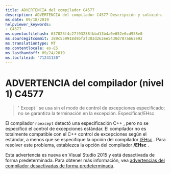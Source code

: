 ```yaml
---
title: ADVERTENCIA del compilador C4577
description: ADVERTENCIA del compilador C4577 Descripción y solución.
ms.date: 09/18/2019
helpviewer_keywords:
- C4577
ms.openlocfilehash: 637023f4c27f93238fbbd13b4a0e652e6cd958e0
ms.sourcegitcommit: 389c559918d9bfaf303d262ee5430d787a662e92
ms.translationtype: MT
ms.contentlocale: es-ES
ms.lasthandoff: 09/24/2019
ms.locfileid: "71241130"
---
```

# <a name="compiler-warning-level-1-c4577"></a>ADVERTENCIA del compilador (nivel 1) C4577

> ' Except ' se usa sin el modo de control de excepciones especificado; no se garantiza la terminación en la excepción. Especificar/EHsc

El compilador `noexcept` detectó una especificación C++ , pero no se especificó el control de excepciones estándar. El compilador no es totalmente compatible con el C++ control de excepciones según el estándar, a menos que se especifique la opción del compilador [/EHsc](../../build/reference/eh-exception-handling-model.md) . Para resolver este problema, establezca la opción del compilador **/EHsc** .

Esta advertencia es nueva en Visual Studio 2015 y está desactivada de forma predeterminada. Para obtener más información, vea [advertencias del compilador desactivadas de forma predeterminada](../../preprocessor/compiler-warnings-that-are-off-by-default.md).
